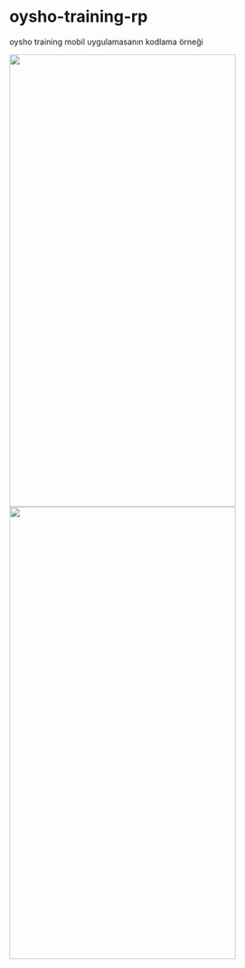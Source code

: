 # oysho-training-rp
oysho training mobil uygulamasanın kodlama örneği

<img src = "https://user-images.githubusercontent.com/58309495/210572183-241fcbd6-ddfd-4327-affb-115eac44d6f3.png" width="400" height="800">
<img src = "https://user-images.githubusercontent.com/58309495/210572226-69a9e8d5-ae95-4761-884d-b005a339185e.png" width="400" height="800">
